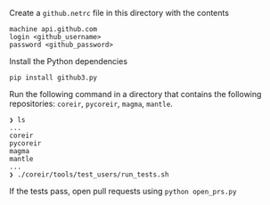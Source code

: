 Create a `github.netrc` file in this directory with the contents
```
machine api.github.com
login <github_username>
password <github_password>
```

Install the Python dependencies
```
pip install github3.py
```

Run the following command in a directory that contains the following repositories:
`coreir`, `pycoreir`, `magma`, `mantle`.
```
❯ ls
...
coreir
pycoreir
magma
mantle
...
❯ ./coreir/tools/test_users/run_tests.sh
```

If the tests pass, open pull requests using `python open_prs.py`
